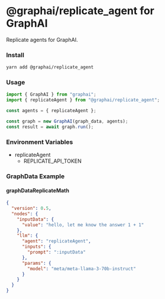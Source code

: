 
# @graphai/replicate_agent for GraphAI

Replicate agents for GraphAI.

### Install

```sh
yarn add @graphai/replicate_agent
```


### Usage

```typescript
import { GraphAI } from "graphai";
import { replicateAgent } from "@graphai/replicate_agent";

const agents = { replicateAgent };

const graph = new GraphAI(graph_data, agents);
const result = await graph.run();
```

### Environment Variables
 - replicateAgent
   - REPLICATE_API_TOKEN



### GraphData Example

#### graphDataReplicateMath
```json
{
  "version": 0.5,
  "nodes": {
    "inputData": {
      "value": "hello, let me know the answer 1 + 1"
    },
    "llm": {
      "agent": "replicateAgent",
      "inputs": {
        "prompt": ":inputData"
      },
      "params": {
        "model": "meta/meta-llama-3-70b-instruct"
      }
    }
  }
}
```




